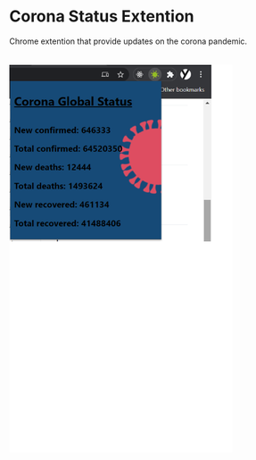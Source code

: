 # Corona Status Extention
Chrome extention that provide updates on the corona pandemic.
<br/>
<br/>
<br/>
<img src="./preview.png" width="400px" />
